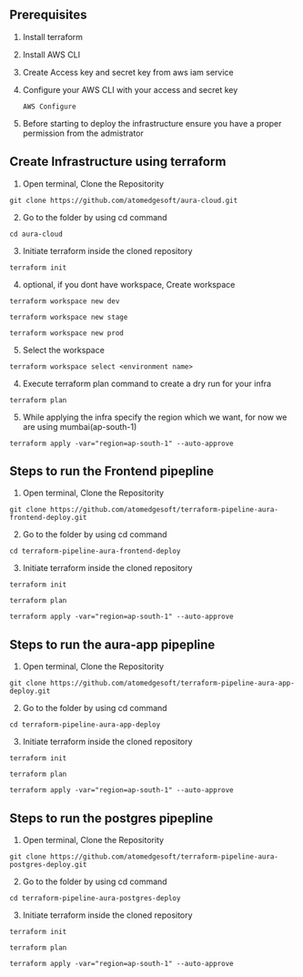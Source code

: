 ## Prerequisites
1. Install terraform

2. Install AWS CLI

3. Create Access key and secret key from aws iam service

4. Configure your AWS CLI with your access and secret key
   ```
   AWS Configure
   ```
5. Before starting to deploy the infrastructure ensure you have a proper permission from the admistrator

## Create Infrastructure using terraform

1. Open terminal, Clone the Repositority
```
git clone https://github.com/atomedgesoft/aura-cloud.git
```
2. Go to the folder by using cd command
```
cd aura-cloud
```
3. Initiate terraform inside the cloned repository
```
terraform init
```
4. optional, if you dont have workspace, Create workspace
```
terraform workspace new dev
```
```
terraform workspace new stage
```
```
terraform workspace new prod
```
5. Select the workspace
```
terraform workspace select <environment name>
```
4. Execute terraform plan command to create a dry run for your infra
```
terraform plan
```
5. While applying the infra specify the region which we want, for now we are using mumbai(ap-south-1)
```
terraform apply -var="region=ap-south-1" --auto-approve  
```

## Steps to run the Frontend pipepline

1. Open terminal, Clone the Repositority
```
git clone https://github.com/atomedgesoft/terraform-pipeline-aura-frontend-deploy.git
```
2. Go to the folder by using cd command
```
cd terraform-pipeline-aura-frontend-deploy
```
3. Initiate terraform inside the cloned repository
```
terraform init
```
```
terraform plan
```
```
terraform apply -var="region=ap-south-1" --auto-approve  
```

## Steps to run the aura-app pipepline

1. Open terminal, Clone the Repositority
```
git clone https://github.com/atomedgesoft/terraform-pipeline-aura-app-deploy.git
```
2. Go to the folder by using cd command
```
cd terraform-pipeline-aura-app-deploy
```
3. Initiate terraform inside the cloned repository
```
terraform init
```
```
terraform plan
```
```
terraform apply -var="region=ap-south-1" --auto-approve  
```

## Steps to run the postgres pipepline

1. Open terminal, Clone the Repositority
```
git clone https://github.com/atomedgesoft/terraform-pipeline-aura-postgres-deploy.git
```
2. Go to the folder by using cd command
```
cd terraform-pipeline-aura-postgres-deploy
```
3. Initiate terraform inside the cloned repository
```
terraform init
```
```
terraform plan
```
```
terraform apply -var="region=ap-south-1" --auto-approve  
```
